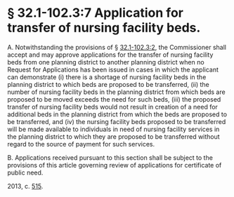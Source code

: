 # § 32.1-102.3:7 Application for transfer of nursing facility beds.

<p>A. Notwithstanding the provisions of § <a href='http://law.lis.virginia.gov/vacode/32.1-102.3:2/'>32.1-102.3:2</a>, the Commissioner shall accept and may approve applications for the transfer of nursing facility beds from one planning district to another planning district when no Request for Applications has been issued in cases in which the applicant can demonstrate (i) there is a shortage of nursing facility beds in the planning district to which beds are proposed to be transferred, (ii) the number of nursing facility beds in the planning district from which beds are proposed to be moved exceeds the need for such beds, (iii) the proposed transfer of nursing facility beds would not result in creation of a need for additional beds in the planning district from which the beds are proposed to be transferred, and (iv) the nursing facility beds proposed to be transferred will be made available to individuals in need of nursing facility services in the planning district to which they are proposed to be transferred without regard to the source of payment for such services.</p><p>B. Applications received pursuant to this section shall be subject to the provisions of this article governing review of applications for certificate of public need.</p><p>2013, c. <a href='http://lis.virginia.gov/cgi-bin/legp604.exe?131+ful+CHAP0515'>515</a>.</p>